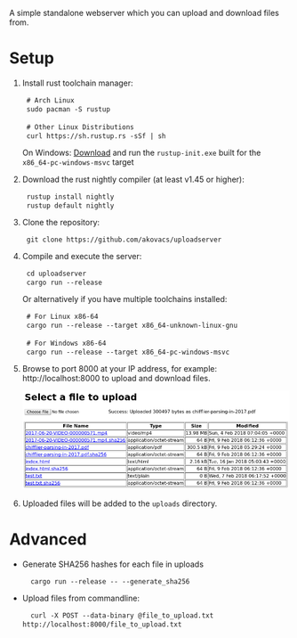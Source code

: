 A simple standalone webserver which you can upload and download files from.

# Setup
1. Install rust toolchain manager:

        # Arch Linux
        sudo pacman -S rustup

        # Other Linux Distributions
        curl https://sh.rustup.rs -sSf | sh

   On Windows: [Download](https://rust-lang.github.io/rustup/installation/other.html) and run the `rustup-init.exe` built
   for the `x86_64-pc-windows-msvc` target

2. Download the rust nightly compiler (at least v1.45 or higher):

        rustup install nightly
        rustup default nightly

3. Clone the repository:

        git clone https://github.com/akovacs/uploadserver

4. Compile and execute the server:

        cd uploadserver
        cargo run --release

   Or alternatively if you have multiple toolchains installed:

        # For Linux x86-64
        cargo run --release --target x86_64-unknown-linux-gnu

        # For Windows x86-64
        cargo run --release --target x86_64-pc-windows-msvc

5. Browse to port 8000 at your IP address, for example: http://localhost:8000
   to upload and download files.

    ![Upload server web interface](/doc/uploadserver.png)

6. Uploaded files will be added to the `uploads` directory.


# Advanced

* Generate SHA256 hashes for each file in uploads

        cargo run --release -- --generate_sha256

* Upload files from commandline:

        curl -X POST --data-binary @file_to_upload.txt http://localhost:8000/file_to_upload.txt
